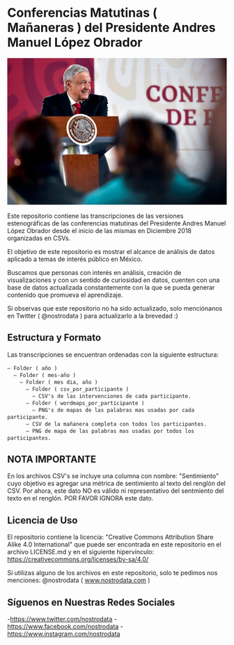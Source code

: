 # Conferencias Matutinas ( Mañaneras ) del Presidente Andres Manuel López Obrador

![Foto del Presidente de Los Estados Unidos Mexicanos, Andres Manuel López Obrador](foto_amlo.jpg)

Este repositorio contiene las transcripciones de las versiones estenográficas de las conferencias matutinas del Presidente Andres Manuel López Obrador desde el inicio de las mismas en Diciembre 2018 organizadas en CSVs.

El objetivo de este repositorio es mostrar el alcance de análisis de datos aplicado a temas de interés público en México. 

Buscamos que personas con interés en análisis, creación de visualizaciones y con un sentido de curiosidad en datos, cuenten con una base de datos actualizada constantemente con la que se pueda generar contenido que promueva el aprendizaje.

Si observas que este repositorio no ha sido actualizado, solo menciónanos en Twitter ( @nostrodata ) para actualizarlo a la brevedad :)

## Estructura y Formato
Las transcripciones se encuentran ordenadas con la siguiente estructura:
```
— Folder ( año )
  — Folder ( mes-año )
    — Folder ( mes dia, año )
      — Folder ( csv_por_participante )
        — CSV's de las intervenciones de cada participante.
      — Folder ( wordmaps_por_participante )
        — PNG's de mapas de las palabras mas usadas por cada participante.
      — CSV de la mañanera completa con todos los participantes.
      — PNG de mapa de las palabras mas usadas por todos los participantes.
```

## NOTA IMPORTANTE
En los archivos CSV's se incluye una columna con nombre: "Sentimiento" cuyo objetivo es agregar una métrica de sentimiento al texto del renglón del CSV. Por ahora, este dato NO es válido ni representativo del sentmiento del texto en el renglón. POR FAVOR IGNORA este dato.

## Licencia de Uso
El repositorio contiene la licencia: "Creative Commons Attribution Share Alike 4.0 International" que puede ser encontrada en este repositorio en el archivo LICENSE.md y en el siguiente hipervínculo: https://creativecommons.org/licenses/by-sa/4.0/

Si utilizas alguno de los archivos en este repositorio, solo te pedimos nos menciones: @nostrodata ( www.nostrodata.com )

## Síguenos en Nuestras Redes Sociales
-https://www.twitter.com/nostrodata
-https://www.facebook.com/nostrodata
-https://www.instagram.com/nostrodata